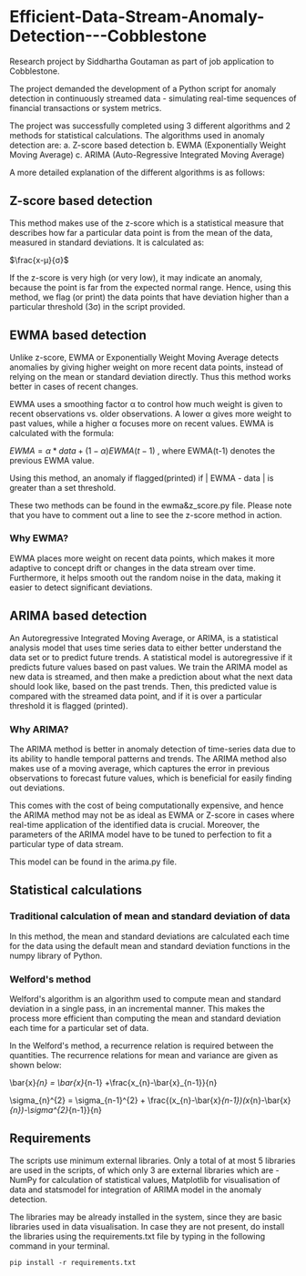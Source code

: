 # Efficient-Data-Stream-Anomaly-Detection---Cobblestone
Research project by Siddhartha Goutaman as part of job application to Cobblestone.

The project demanded the development of a Python script for anomaly detection in continuously streamed data - simulating real-time sequences of financial transactions or system metrics.

The project was successfully completed using 3 different algorithms and 2 methods for statistical calculations. 
The algorithms used in anomaly detection are:
  a. Z-score based detection
  b. EWMA (Exponentially Weight Moving Average) 
  c. ARIMA (Auto-Regressive Integrated Moving Average)

A more detailed explanation of the different algorithms is as follows:

## Z-score based detection

This method makes use of the z-score which is a statistical measure that describes how far a particular data point is from the mean of the data, measured in standard deviations. It is calculated as: 

$`\frac{x-μ}{σ}`$

If the z-score is very high (or very low), it may indicate an anomaly, because the point is far from the expected normal range. Hence, using this method, we flag (or print) the data points that have deviation higher than a particular threshold (3σ) in the script provided.

## EWMA based detection

Unlike z-score, EWMA or Exponentially Weight Moving Average detects anomalies by giving higher weight on more recent data points, instead of relying on the mean or standard deviation directly. Thus this method works better in cases of recent changes. 

EWMA uses a smoothing factor α to control how much weight is given to recent observations vs. older observations. A lower α gives more weight to past values, while a higher α focuses more on recent values. 
EWMA is calculated with the formula:

$`EWMA = α * data + (1-α) EWMA(t-1)`$ , where EWMA(t-1) denotes the previous EWMA value.

Using this method, an anomaly if flagged(printed) if | EWMA - data | is greater than a set threshold.

These two methods can be found in the ewma&z_score.py file. Please note that you have to comment out a line to see the z-score method in action.

### Why EWMA?

EWMA places more weight on recent data points, which makes it more adaptive to concept drift or changes in the data stream over time. Furthermore, it helps smooth out the random noise in the data, making it easier to detect significant deviations.

## ARIMA based detection

An Autoregressive Integrated Moving Average, or ARIMA, is a statistical analysis model that uses time series data to either better understand the data set or to predict future trends. A statistical model is autoregressive if it predicts future values based on past values. 
We train the ARIMA model as new data is streamed, and then make a prediction about what the next data should look like, based on the past trends. Then, this predicted value is compared with the streamed data point, and if it is over a particular threshold it is flagged (printed).

### Why ARIMA?

The ARIMA method is better in anomaly detection of time-series data due to its ability to handle temporal patterns and trends. The ARIMA method also makes use of a moving average, which captures the error in previous observations to forecast future values, which is beneficial for easily finding out deviations.

This comes with the cost of being computationally expensive, and hence the ARIMA method may not be as ideal as EWMA or Z-score in cases where real-time application of the identified data is crucial. Moreover, the parameters of the ARIMA model have to be tuned to perfection to fit a particular type of data stream.

This model can be found in the arima.py file.


## Statistical calculations

### Traditional calculation of mean and standard deviation of data

In this method, the mean and standard deviations are calculated each time for the data using the default mean and standard deviation functions in the numpy library of Python.

### Welford's method

Welford's algorithm is an algorithm used to compute mean and standard deviation in a single pass, in an incremental manner.
This makes the process more efficient than computing the mean and standard deviation each time for a particular set of data.

In the Welford's method, a recurrence relation is required between the quantities.
The recurrence relations for mean and variance are given as shown below:

\bar{x}_{n} = \bar{x}_{n-1} +\frac{x_{n}-\bar{x}_{n-1}}{n}

\sigma_{n}^{2} = \sigma_{n-1}^{2} + \frac{(x_{n}-\bar{x}_{n-1})(x_{n}-\bar{x}_{n})-\sigma^{2}_{n-1}}{n}

## Requirements

The scripts use minimum external libraries. Only a total of at most 5 libraries are used in the scripts, of which only 3 are external libraries which are - NumPy for calculation of statistical values, Matplotlib for visualisation of data and statsmodel for integration of ARIMA model in the anomaly detection. 

The libraries may be already installed in the system, since they are basic libraries used in data visualisation. In case they are not present, do install the libraries using the requirements.txt file by typing in the following command in your terminal.

``` pip install -r requirements.txt ```


